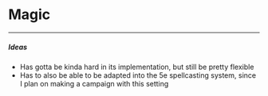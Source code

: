 # Magic

---
##### Ideas
- Has gotta be kinda hard in its implementation, but still be pretty flexible
- Has to also be able to be adapted into the 5e spellcasting system, since I plan on making a campaign with this setting
